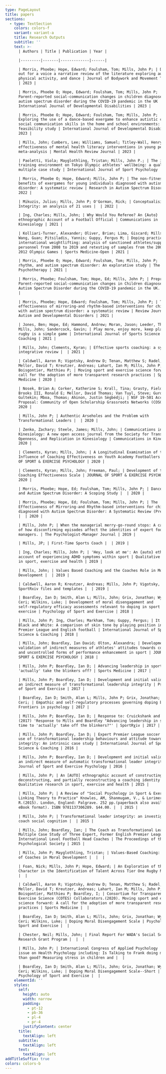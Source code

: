 ```yaml
---
type: PageLayout
title: papers
sections:
  - type: TextSection
    colors: colors-f
    variant: variant-a
    title: Research Outputs
    subtitle: ''
    text: >-
      | Authors | Title | Publication | Year |

      |---------|-------|-------------|------|

      | Morris, Phoebe; Hope, Edward; Foulsham, Tom; Mills, John P; | Dancing
      out for a voice a narrative review of the literature exploring autism,
      physical activity, and dance | Journal of Bodywork and Movement Therapies
      | 2023 |

      | Morris, Phoebe O; Hope, Edward; Foulsham, Tom; Mills, John P; |
      Parent-reported social-communication changes in children diagnosed with
      autism spectrum disorder during the COVID-19 pandemic in the UK |
      International Journal of Developmental Disabilities | 2023 |

      | Morris, Phoebe O; Hope, Edward; Foulsham, Tom; Mills, John P; |
      Exploring the use of a dance-based exergame to enhance autistic children's
      social communication skills in the home and school environments: a
      feasibility study | International Journal of Developmental Disabilities |
      2023 |

      | Mills, John; Cumbers, Lee; Williams, Samuel; Titley-Wall, Henry; | The
      effectiveness of mental health literacy interventions in young people: a
      meta-analysis | Mental Health Review Journal | 2023 |

      | Paoletti, Viola; Mayglothling, Tristan; Mills, John P.; | The impact of
      training environment on Tokyo Olympic athletes' wellbeing: a qualitative
      multiple case study | International Journal of Sport Psychology | 2023 |

      | Morris, Phoebe O; Hope, Edward; Mills, John P; | The non-fitness-related
      benefits of exergames for young individuals diagnosed with autism spectrum
      disorder: A systematic review | Research in Autism Spectrum Disorders |
      2022 |

      | Mikuzis, Julius; Mills, John P; O'Gorman, Rick; | Conceptualising Moral
      Integrity: an analysis of 21 uses |  | 2022 |

      | Ing, Charles; Mills, John; | Why Would You Referee? An {Auto}
      ethnographic Account of a Football Official | Communications in
      Kinesiology | 2021 |

      | Kolliari-Turner, Alexander; Oliver, Brian; Lima, Giscard; Mills, John P;
      Wang, Guan; Pitsiladis, Yannis; Guppy, Fergus M; | Doping practices in
      international weightlifting: analysis of sanctioned athletes/support
      personnel from 2008 to 2019 and retesting of samples from the 2008 and
      2012 Olympic Games | Sports Medicine-Open | 2021 |

      | Morris, Phoebe O; Hope, Edward; Foulsham, Tom; Mills, John P; | Dance,
      rhythm, and autism spectrum disorder: An explorative study | The Arts in
      Psychotherapy | 2021 |

      | Morris, Phoebe; Foulsham, Tom; Hope, Ed; Mills, John P; | Preprint:
      Parent-reported social-communication changes in Children diagnosed with
      Autism Spectrum Disorder during the COVID-19 pandemic in the UK. |  | 2021
      |

      | Morris, Phoebe; Hope, Edward; Foulsham, Tom; Mills, John P; | The
      effectiveness of mirroring-and rhythm-based interventions for children
      with autism spectrum disorder: a systematic review | Review Journal of
      Autism and Developmental Disorders | 2021 |

      | Jones, Ben; Hope, Ed; Hammond, Andrew; Moran, Jason; Leeder, Thomas;
      Mills, John; Sandercock, Gavin; | Play more, enjoy more, keep playing
      rugby is a simple game | International Journal of Sports Science &
      Coaching | 2021 |

      | Mills, John; Clements, Kyran; | Effective sports coaching: a systematic
      integrative review |  | 2021 |

      | Caldwell, Aaron R; Vigotsky, Andrew D; Tenan, Matthew S; Radel, Rémi;
      Mellor, David T; Kreutzer, Andreas; Lahart, Ian M; Mills, John P;
      Boisgontier, Matthieu P; | Moving sport and exercise science forward: a
      call for the adoption of more transparent research practices | Sports
      Medicine | 2020 |

      | Nosek, Brian A; Corker, Katherine S; Krall, Tina; Grasty, Fielding L;
      Brooks III, Ronald E; Mellor, David Thomas; Van Tuyl, Steve; Gurdal,
      Gultekin; Mboa, Thomas; Ahinon, Justin Sègbédji; | NSF 19-501 AccelNet
      Proposal: Community of Open Scholarship Grassroots Networks (COSGN) |  |
      2020 |

      | Mills, John P; | Authentic Arseholes and the Problem with
      Transformational Leaders |  | 2020 |

      | Zenko, Zachary; Steele, James; Mills, John; | Communications in
      Kinesiology: A new open access journal from the Society for Transparency,
      Openness, and Replication in Kinesiology | Communications in Kinesiology |
      2020 |

      | Clements, Kyran; Mills, John; | A Longitudinal Examination of the
      Influence of Coaching Effectiveness on Youth Academy Footballers | JOURNAL
      OF SPORT & EXERCISE PSYCHOLOGY | 2020 |

      | Clements, Kyran; Mills, John; Freeman, Paul; | Development of the Youth
      Coaching Effectiveness Scale | JOURNAL OF SPORT & EXERCISE PSYCHOLOGY |
      2020 |

      | Morris, Phoebe; Hope, Ed; Foulsham, Tom; Mills, John P; | Dance, Rhythm
      and Autism Spectrum Disorder: A Scoping Study |  | 2020 |

      | Morris, Phoebe; Hope, Ed; Foulsham, Tom; Mills, John P; | The
      Effectiveness of Mirroring-and Rhythm-based interventions for children
      diagnosed with Autism Spectrum Disorder: A Systematic Review (Pre-print)
      |  | 2020 |

      | Mills, John P; | When the managerial merry-go-round stops: A case study
      of how disconfirming episodes affect the identities of expert football
      managers. | The Psychologist-Manager Journal | 2019 |

      | Mills, JP; | First-Time Sports Coach |  | 2019 |

      | Ing, Charles; Mills, John P; | 'Hey, look at me': An {auto} ethnographic
      account of experiencing ADHD symptoms within sport | Qualitative research
      in sport, exercise and health | 2019 |

      | Mills, John; | Values Based Coaching and the Coaches Role in Moral
      Development |  | 2019 |

      | Caldwell, Aaron R; Kreutzer, Andreas; Mills, John P; Vigotsky, Andrew; |
      SportRxiv files and templates |  | 2019 |

      | Boardley, Ian D; Smith, Alan L; Mills, John; Grix, Jonathan; Wynne,
      Ceri; Wilkins, Luke; | Development of moral disengagement and
      self-regulatory efficacy assessments relevant to doping in sport and
      exercise | Psychology of Sport and Exercise | 2018 |

      | Mills, John P; Ing, Charles; Markham, Tom; Guppy, Fergus; | It is not
      Black and White: A comparison of skin tone by playing position in the
      Premier League and English football | International Journal of Sports
      Science & Coaching | 2018 |

      | Mills, John; Boardley, Ian David; Olton, Alexandra; | Development and
      validation of indirect measures of athletes' attitudes towards controlled
      and uncontrolled forms of performance enhancement in sport | JOURNAL OF
      SPORT & EXERCISE PSYCHOLOGY | 2018 |

      | Mills, John P; Boardley, Ian D; | Advancing leadership in sport: Time to
      'actually' take the blinkers off? | Sports Medicine | 2017 |

      | Mills, John P; Boardley, Ian D; | Development and initial validation of
      an indirect measure of transformational leadership integrity | Psychology
      of Sport and Exercise | 2017 |

      | Boardley, Ian D; Smith, Alan L; Mills, John P; Grix, Jonathan; Wynne,
      Ceri; | Empathic and self-regulatory processes governing doping behavior |
      Frontiers in psychology | 2017 |

      | Mills, John P; Boardley, Ian D; | Response to: Cruickshank and Collins
      (2017) 'Response to Mills and Boardley "Advancing leadership in sport:
      time to 'actually' take off the blinkers?"' | SportRχiv | 2017 |

      | Mills, John P; Boardley, Ian D; | Expert Premier League soccer managers'
      use of transformational leadership behaviours and attitude towards sport
      integrity: An intrinsic case study | International Journal of Sports
      Science & Coaching | 2016 |

      | Mills, John P; Boardley, Ian D; | Development and initial validation of
      an indirect measure of automatic transformational leader integrity |
      Journal of Sport and Exercise Psychology | 2016 |

      | Mills, John P; | An [AUTO] ethnographic account of constructing,
      deconstructing, and partially reconstructing a coaching identity |
      Qualitative research in sport, exercise and health | 2015 |

      | Mills, John P; | A Review of "Social Psychology in Sport & Exercise:
      Linking Theory to Practice" Knowles, AM, Shanmugam, V., & Lorimer,
      R.(2015). London, England: Palgrave. 252 pp.(paperback also available in
      eBook format). ISBN 9781137306289. $44.00. |  | 2015 |

      | Mills, John P; | Transformational leader integrity: an investigation of
      coach social cognition |  | 2015 |

      | Mills, John; Boardley, Ian; | The Coach as Transformational Leader: A
      Multiple Case Study of Three Expert, Former English Premier League or
      International Level Football Head Coaches | The Proceedings of the British
      Psychological Society | 2015 |

      | Mills, John P; Mayglothling, Tristan; | Values-Based Coaching: The Role
      of Coaches in Moral Development |  |  |

      | Foan, Nick; Mills, John P; Hope, Edward; | An Exploration of the Role of
      Character in the Identification of Talent Across Tier One Rugby Nations | 
      |  |

      | Caldwell, Aaron R; Vigotsky, Andrew D; Tenan, Matthew S; Radel, Rémi;
      Mellor, David T; Kreutzer, Andreas; Lahart, Ian M; Mills, John P;
      Boisgontier, Matthieu P; Boardley, I; | Consortium for Transparency in
      Exercise Science (COTES) Collaborators.(2020). Moving sport and exercise
      science forward: A call for the adoption of more transparent research
      practices | Sports Medicine |  |

      | Boardley, Ian D; Smith, Alan L; Mills, John; Grix, Jonathan; Wynne,
      Ceri; Wilkins, Luke; | Doping Moral Disengagement Scale | Psychology of
      Sport and Exercise |  |

      | Chester, Neil; Mills, John; | Final Report For WADA's Social Science
      Research Grant Program |  |  |

      | Mills, John P; | International Congress of Applied Psychology | Special
      issue on Health Psychology including: Is Talking to Frank doing more harm
      than good? Measuring stress in children and |  |

      | Boardley, Ian D; Smith, Alan L; Mills, John; Grix, Jonathan; Wynne,
      Ceri; Wilkins, Luke; | Doping Moral Disengagement Scale--Short |
      Psychology of Sport and Exercise |  |
    elementId: ''
    styles:
      self:
        height: auto
        width: narrow
        padding:
          - pt-12
          - pb-36
          - pl-4
          - pr-4
        justifyContent: center
      title:
        textAlign: left
      subtitle:
        textAlign: left
      text:
        textAlign: left
addTitleSuffix: true
colors: colors-b
---
```


